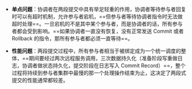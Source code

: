 - **单点问题**：协调者在两段提交中具有举足轻重的作用，协调者等待参与者回复时可以有超时机制，允许参与者宕机，==但参与者等待协调者指令时无法做超时处理==。一旦宕机的不是其中某个参与者，而是协调者的话，所有参与者都会受到影响。==如果协调者一直没有恢复，没有正常发送 Commit 或者 Rollback 的指令，那所有参与者都必须一直等待==。

- **性能问题**：两段提交过程中，所有参与者相当于被绑定成为一个统一调度的整体，==期间要经过两次远程服务调用，三次数据持久化（准备阶段写重做日志，协调者做状态持久化，提交阶段在日志写入 Commit Record）==，整个过程将持续到参与者集群中最慢的那一个处理操作结束为止，这决定了两段式提交的性能通常都较差。